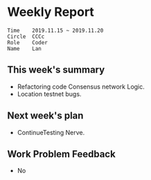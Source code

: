 # Weekly Report 
```
Time	2019.11.15 ~ 2019.11.20
Circle	CCCc
Role	Coder
Name	Lan
```
## This week's summary
- Refactoring code Consensus network Logic.
- Location testnet bugs.

## Next week's plan

-  ContinueTesting Nerve.

## Work Problem Feedback
- No


